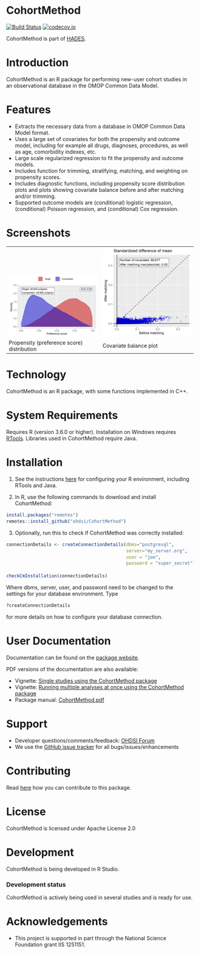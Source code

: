 CohortMethod
============

[![Build Status](https://github.com/OHDSI/CohortMethod/workflows/R-CMD-check/badge.svg)](https://github.com/OHDSI/CohortMethod/actions?query=workflow%3AR-CMD-check)
[![codecov.io](https://codecov.io/github/OHDSI/CohortMethod/coverage.svg?branch=main)](https://codecov.io/github/OHDSI/CohortMethod?branch=main)

CohortMethod is part of [HADES](https://ohdsi.github.io/Hades).

Introduction
============
CohortMethod is an R package for performing new-user cohort studies in an observational database in the OMOP Common Data Model. 

Features
========
- Extracts the necessary data from a database in OMOP Common Data Model format.
- Uses a large set of covariates for both the propensity and outcome model, including for example all drugs, diagnoses, procedures, as well as age, comorbidity indexes, etc.
- Large scale regularized regression to fit the propensity and outcome models.
- Includes function for trimming, stratifying, matching, and weighting on propensity scores.
- Includes diagnostic functions, including propensity score distribution plots and plots showing covariate balance before and after matching and/or trimming.
- Supported outcome models are (conditional) logistic regression, (conditional) Poisson regression, and (conditional) Cox regression.

Screenshots
===========
<table>
<tr valign="bottom">
<td width = 50%>

<img src="https://github.com/OHDSI/CohortMethod/raw/main/extras/ps.png"/>

</td>
<td width = 50%>
  
<img src="https://github.com/OHDSI/CohortMethod/raw/main/extras/balanceScatterplot.png"/>

</td>
</tr><tr>
<td>Propensity (preference score) distribution</td><td>Covariate balance plot</td>
</tr>
</table>

Technology
============
CohortMethod is an R package, with some functions implemented in C++.

System Requirements
============
Requires R (version 3.6.0 or higher). Installation on Windows requires [RTools](https://cran.r-project.org/bin/windows/Rtools/). Libraries used in CohortMethod require Java.

Installation
=============
1. See the instructions [here](https://ohdsi.github.io/Hades/rSetup.html) for configuring your R environment, including RTools and Java.

2. In R, use the following commands to download and install CohortMethod:

  ```r
  install.packages("remotes")
  remotes::install_github("ohdsi/CohortMethod")
  ```
  
3. Optionally, run this to check if CohortMethod was correctly installed:

  ```r
  connectionDetails <- createConnectionDetails(dbms="postgresql",
                                               server="my_server.org",
                                               user = "joe",
                                               password = "super_secret")

  checkCmInstallation(connectionDetails)
  ```
  
  Where dbms, server, user, and password need to be changed to the settings for your database environment. Type
  
  ```r
  ?createConnectionDetails
  ``` 
  
  for more details on how to configure your database connection.

User Documentation
==================
Documentation can be found on the [package website](https://ohdsi.github.io/CohortMethod).

PDF versions of the documentation are also available:
* Vignette: [Single studies using the CohortMethod package](https://raw.githubusercontent.com/OHDSI/CohortMethod/main/inst/doc/SingleStudies.pdf)
* Vignette: [Running multiple analyses at once using the CohortMethod package](https://raw.githubusercontent.com/OHDSI/CohortMethod/main/inst/doc/MultipleAnalyses.pdf)
* Package manual: [CohortMethod.pdf](https://raw.githubusercontent.com/OHDSI/CohortMethod/main/extras/CohortMethod.pdf)

Support
=======
* Developer questions/comments/feedback: <a href="http://forums.ohdsi.org/c/developers">OHDSI Forum</a>
* We use the <a href="https://github.com/OHDSI/CohortMethod/issues">GitHub issue tracker</a> for all bugs/issues/enhancements

Contributing
============
Read [here](https://ohdsi.github.io/Hades/contribute.html) how you can contribute to this package.

License
=======
CohortMethod is licensed under Apache License 2.0

Development
===========
CohortMethod is being developed in R Studio.

### Development status

CohortMethod is actively being used in several studies and is ready for use.

# Acknowledgements
- This project is supported in part through the National Science Foundation grant IIS 1251151.
